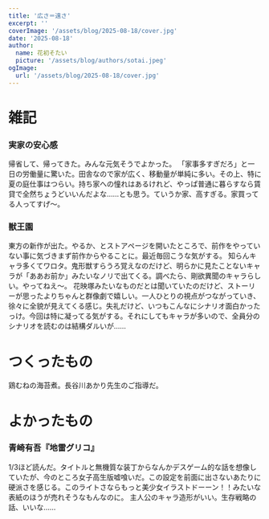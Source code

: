 ```yaml
---
title: '広さ＝遠さ'
excerpt: ''
coverImage: '/assets/blog/2025-08-18/cover.jpg'
date: '2025-08-18'
author:
  name: 花初そたい
  picture: '/assets/blog/authors/sotai.jpeg'
ogImage:
  url: '/assets/blog/2025-08-18/cover.jpg'
---
```

# 雑記
### 実家の安心感
帰省して、帰ってきた。みんな元気そうでよかった。
「家事多すぎだろ」と一日の労働量に驚いた。田舎なので家が広く、移動量が単純に多い。その上、特に夏の庭仕事はつらい。持ち家への憧れはあるけれど、やっぱ普通に暮らすなら賃貸で全然ちょうどいいんだよな……とも思う。ていうか家、高すぎる。家買ってる人ってすげ～。

### 獣王園
東方の新作が出た。やるか、とストアページを開いたところで、前作をやっていない事に気づきまず前作からやることに。最近毎回こうな気がする。
知らんキャラ多くてワロタ。鬼形獣すらうろ覚えなのだけど、明らかに見たことないキャラが「ああお前か」みたいなノリで出てくる。調べたら、剛欲異聞のキャラらしい。やってねえ～。
花映塚みたいなものだとは聞いていたのだけど、ストーリーが思ったよりちゃんと群像劇で嬉しい。一人ひとりの視点がつながっていき、徐々に全貌が見えてくる感じ。失礼だけど、いつもこんなにシナリオ面白かったっけ。今回は特に凝ってる気がする。それにしてもキャラが多いので、全員分のシナリオを読むのは結構ダルいが……

# つくったもの
鶏むねの海苔煮。長谷川あかり先生のご指導だ。

# よかったもの
### 青崎有吾『地雷グリコ』
1/3ほど読んだ。タイトルと無機質な装丁からなんかデスゲーム的な話を想像していたが、今のところ女子高生版嘘喰いだ。この設定を前面に出さないあたりに硬派さを感じる。このライトさならもっと美少女イラストドーーン！！みたいな表紙のほうが売れそうなもんなのに。
主人公のキャラ造形がいい。生存戦略の話、いいな……